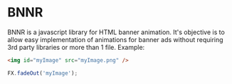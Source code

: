 BNNR
====

BNNR is a javascript library for HTML banner animation.  It's objective is to allow easy implementation of animations for banner ads without requiring 3rd party libraries or more than 1 file.
Example:
```HTML
<img id="myImage" src="myImage.png" />
```
```JavaScript
FX.fadeOut('myImage');
```
